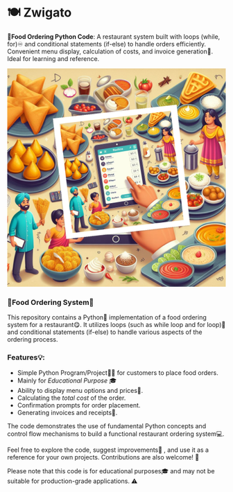# **🍽️ Zwigato**

**🥘Food Ordering Python Code**: A restaurant system built with loops (while, for)♾️  and conditional statements (if-else) to handle orders efficiently. Convenient menu display, calculation of costs, and invoice generation🧾. Ideal for learning and reference.

![indianfood.png](https://github.com/nikhilbhende67/zwigato/blob/742acb5a340bf294db1e49ae1b39e3fbbd5c1d9f/Designer.png)

### **🍕Food Ordering System🥗** ###

This repository contains a Python🐍 implementation of a food ordering system for a restaurant😋. It utilizes loops (such as while loop and for loop)🔁 and conditional statements (if-else) to handle various aspects of the ordering process.

### **Features💡:** ###
- Simple Python Program/Project👨‍💻 for customers to place food orders.
- Mainly for *Educational Purpose* 🎓
- Ability to display menu options and prices💸.
- Calculating the *total cost* of the order.
- Confirmation prompts for order placement.
- Generating invoices and receipts🧾.

The code demonstrates the use of fundamental Python concepts and control flow mechanisms to build a functional restaurant ordering system💻.

Feel free to explore the code, suggest improvements🚀 , and use it as a reference for your own projects. Contributions are also welcome! 🤝

Please note that this code is for educational purposes🎓 and may not be suitable for production-grade applications. ⚠️
